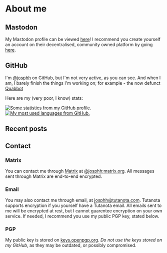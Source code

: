 # About me

## Mastodon
My Mastodon profile can be viewed <a rel="me" href="https://fosstodon.org/@josphh">here</a>! I recommend you create yourself an account on their decentralised, community owned platform by going [here](https://joinmastodon.org/).


## GitHub

I'm [@josphh](https://github.com/josphh) on GitHub, but I'm not very active, as you can see. And when I am, I barely finish the things I'm working on; for example - the now defunct [Quabbot](https://github.com/josphh/quabbot)

Here are my (very poor, I know) stats:

<a href="https://github.com/josphh" class="image-row">
  <img
    alt="Some statistics from my GitHub profile."
    src="https://github-readme-stats.vercel.app/api?username=josphh&count_private=true&include_all_commits=true&hide_title=true&hide_rank=true&show_icons=true&bg_color=ffffff00&hide_border=true&text_color=ffffff&disable_animations=true"
  />
  <img
    alt="My most used languages from GitHub."
    src="https://github-readme-stats.vercel.app/api/top-langs?username=josphh&layout=compact&langs_count=8&hide_title=true&bg_color=ffffff00&hide_border=true&text_color=ffffff"
  />
</a>

## Recent posts

<templates-recent-posts count="7"></templates-recent-posts>

## Contact
### Matrix
You can contact me through [Matrix](https://matrix.org/) at [@josphh:matrix.org](https://matrix.to/#/@josphh:matrix.org). All messages sent through Matrix are end-to-end encrypted.

### Email
You may also contact me through email, at [josphh@tutanota.com](mailto:josphh@tutanota.com). Tutanota supports encryption if you yourself have a Tutanota email. All emails sent to me will be encrypted at rest, but I cannot guarentee encryption on your own service. If needed, I recommend you use my public PGP key, stated below.

### PGP
My public key is stored on [keys.openpgp.org](https://keys.openpgp.org/vks/v1/by-fingerprint/87DDD1DC1A64EFD195427194033EB63952181A26).
*Do not use the keys stored on my GitHub*, as they may be outdated, or possibly compromised.
